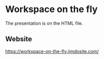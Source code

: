# Workspace on the fly

The presentation is on the HTML file.

## Website

https://workspace-on-the-fly.jimdosite.com/